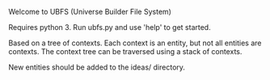 Welcome to UBFS (Universe Builder File System)

Requires python 3. Run ubfs.py and use 'help' to get started.

Based on a tree of contexts. Each context is an entity, but not all entities are contexts. The context tree can be traversed using a stack of contexts.

New entities should be added to the ideas/ directory.
